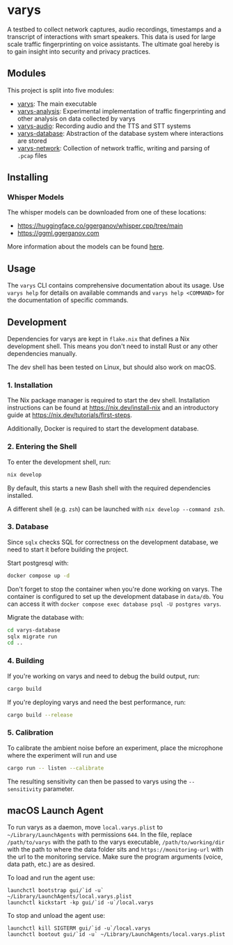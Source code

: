 # varys
A testbed to collect network captures, audio recordings, timestamps and a transcript of interactions with smart speakers. This data is used for large scale traffic fingerprinting on voice assistants. The ultimate goal hereby is to gain insight into security and privacy practices.

## Modules
This project is split into five modules:
- [varys](varys): The main executable
- [varys-analysis](varys-analysis): Experimental implementation of traffic fingerprinting and other analysis on data collected by varys
- [varys-audio](varys-audio): Recording audio and the TTS and STT systems
- [varys-database](varys-database): Abstraction of the database system where interactions are stored
- [varys-network](varys-network): Collection of network traffic, writing and parsing of `.pcap` files

## Installing
### Whisper Models
The whisper models can be downloaded from one of these locations:
- https://huggingface.co/ggerganov/whisper.cpp/tree/main
- https://ggml.ggerganov.com

More information about the models can be found [here](https://github.com/ggerganov/whisper.cpp/tree/master/models).

## Usage
The `varys` CLI contains comprehensive documentation about its usage. Use `varys help` for details on available commands and `varys help <COMMAND>` for the documentation of specific commands.

## Development
Dependencies for varys are kept in `flake.nix` that defines a Nix development shell. This means you don't need to install Rust or any other dependencies manually.

The dev shell has been tested on Linux, but should also work on macOS.

### 1. Installation
The Nix package manager is required to start the dev shell. Installation instructions can be found at https://nix.dev/install-nix and an introductory guide at https://nix.dev/tutorials/first-steps.

Additionally, Docker is required to start the development database.

### 2. Entering the Shell
To enter the development shell, run:
```sh
nix develop
```
By default, this starts a new Bash shell with the required dependencies installed.

A different shell (e.g. `zsh`) can be launched with `nix develop --command zsh`.

### 3. Database
Since `sqlx` checks SQL for correctness on the development database, we need to start it before building the project.

Start postgresql with:
```sh
docker compose up -d
```
Don't forget to stop the container when you're done working on varys. The container is configured to set up the development database in `data/db`. You can access it with `docker compose exec database psql -U postgres varys`.

Migrate the database with:
```sh
cd varys-database
sqlx migrate run
cd ..
```

### 4. Building
If you're working on varys and need to debug the build output, run:
```sh
cargo build
```

If you're deploying varys and need the best performance, run:
```sh
cargo build --release
```

### 5. Calibration
To calibrate the ambient noise before an experiment, place the microphone where the experiment will run and use
```sh
cargo run -- listen --calibrate
```

The resulting sensitivity can then be passed to varys using the `--sensitivity` parameter.

## macOS Launch Agent
To run varys as a daemon, move `local.varys.plist` to `~/Library/LaunchAgents` with permissions `644`.
In the file, replace `/path/to/varys` with the path to the varys executable, `/path/to/working/dir` with the path to where the data folder sits and `https://monitoring-url` with the url to the monitoring service.
Make sure the program arguments (voice, data path, etc.) are as desired.

To load and run the agent use:
```shell
launchctl bootstrap gui/`id -u` ~/Library/LaunchAgents/local.varys.plist
launchctl kickstart -kp gui/`id -u`/local.varys
```

To stop and unload the agent use:
```shell
launchctl kill SIGTERM gui/`id -u`/local.varys
launchctl bootout gui/`id -u` ~/Library/LaunchAgents/local.varys.plist
```
